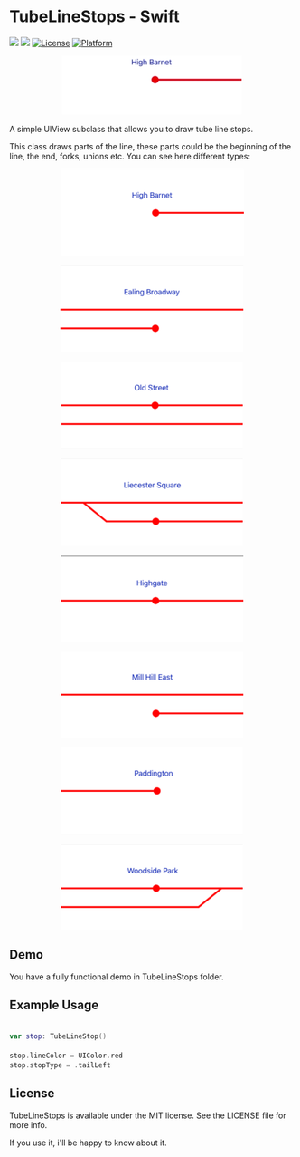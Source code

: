 # TubeLineStops - Swift

![](https://img.shields.io/badge/language-swift-blue.svg)
![](https://img.shields.io/badge/version-1.0.0-red.svg)
[![License](https://img.shields.io/cocoapods/l/RecordButton.svg?style=flat)](https://github.com/pablogsIO/TubeLineStops)
[![Platform](https://img.shields.io/cocoapods/p/RecordButton.svg?style=flat)](https://github.com/pablogsIO/TubeLineStops)


<p align="center">
<img src="Images/tubeLineStops.gif"/>
</p>

A simple UIView subclass that allows you to draw tube line stops.

This class draws parts of the line, these parts could be the beginning of the line, the end, forks, unions etc. You can see here different types:

<p align="center">
<img src="Images/tailLeft.png"/>
</p>
<p align="center">
<img src="Images/forkedStopEndDown.png"/>
</p>
<p align="center">
<img src="Images/forkedStopUp.png"/>
</p>
<p align="center">
<img src="Images/forkLeftStopDown.png"/>
</p>
<p align="center">
<img src="Images/middle.png"/>
</p>
<p align="center">
<img src="Images/tailForkedLefStoptDown.png"/>
</p>
<p align="center">
<img src="Images/tailRight.png"/>
</p>
<p align="center">
<img src="Images/unionRightStopUp.png"/>
</p>


## Demo

You have a fully functional demo in TubeLineStops folder.



## Example Usage

```swift

var stop: TubeLineStop()

stop.lineColor = UIColor.red
stop.stopType = .tailLeft

```

## License

TubeLineStops is available under the MIT license. See the LICENSE file for more info.

If you use it, i'll be happy to know about it.

